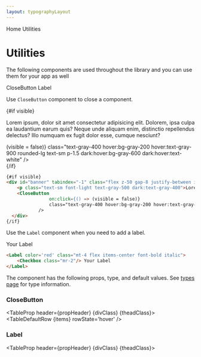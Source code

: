 ```yaml
---
layout: typographyLayout
---
```


<script>
	import { Htwo, ExampleDiv, GitHubSource, CompoDescription, TableProp, TableDefaultRow} from '../utils'
	import { Breadcrumb, BreadcrumbItem, CloseButton, Label, Checkbox } from '$lib';
	import { Home } from 'svelte-heros';
  export let visible = true;


	import componentProps from '../props/CloseButton.json'
	import componentProps2 from '../props/Label.json'
  // Props table
  let items = componentProps.props
	let items2 = componentProps2.props
	let propHeader = ['Name', 'Type', 'Default']
	
	let divClass='w-full relative overflow-x-auto shadow-md sm:rounded-lg py-4'
	let theadClass ='text-xs text-gray-700 uppercase bg-gray-50 dark:bg-gray-700 dark:text-white'
</script>

<Breadcrumb>
	<BreadcrumbItem href="/" icon={Home} variation="solid">Home</BreadcrumbItem>
	<BreadcrumbItem>Utilities</BreadcrumbItem>
</Breadcrumb>

<h1 class="text-3xl w-full dark:text-white pt-8 pb-4">Utilities</h1>


<CompoDescription>The following components are used throughout the library and you can use them for your app as well</CompoDescription>

<ExampleDiv>
<GitHubSource href="utils/CloseButton.svelte">CloseButton</GitHubSource>
<GitHubSource href="forms/Label.svelte">Label</GitHubSource>
</ExampleDiv>

<Htwo label="CloseButton" />

Use `CloseButton` component to close a component.

<ExampleDiv>
{#if visible}
<div id="banner" tabindex="-1" class="flex z-50 gap-8 justify-between items-start py-3 px-4 w-full bg-gray-50 border border-b border-gray-200 sm:items-center dark:border-gray-700 lg:py-4 dark:bg-gray-800">
    <p class="text-sm font-light text-gray-500 dark:text-gray-400">Lorem ipsum, dolor sit amet consectetur adipisicing elit. Dolorem, ipsa culpa ea laudantium earum quis? Neque unde aliquam enim, distinctio repellendus delectus? Illo numquam ex fugit dolor esse, cumque nesciunt?</p>
    <CloseButton
				on:click={() => (visible = false)}
				class="text-gray-400 hover:bg-gray-200 hover:text-gray-900 rounded-lg text-sm p-1.5 dark:hover:bg-gray-600 dark:hover:text-white"
			/>
  </div>
{/if}
</ExampleDiv>

```html
{#if visible}
<div id="banner" tabindex="-1" class="flex z-50 gap-8 justify-between items-start py-3 px-4 w-full bg-gray-50 border border-b border-gray-200 sm:items-center dark:border-gray-700 lg:py-4 dark:bg-gray-800">
    <p class="text-sm font-light text-gray-500 dark:text-gray-400">Lorem ipsum, dolor sit amet consectetur adipisicing elit. Dolorem, ipsa culpa ea laudantium earum quis? Neque unde aliquam enim, distinctio repellendus delectus? Illo numquam ex fugit dolor esse, cumque nesciunt?</p>
    <CloseButton
				on:click={() => (visible = false)}
				class="text-gray-400 hover:bg-gray-200 hover:text-gray-900 rounded-lg text-sm p-1.5 dark:hover:bg-gray-600 dark:hover:text-white"
			/>
  </div>
{/if}
```

<Htwo label="Label" />

Use the `Label` component when you need to add a label.

<ExampleDiv>
<Label color='red' class="mt-4 flex items-center font-bold italic">
	 <Checkbox class="mr-2"/> Your Label
</Label>
</ExampleDiv>

```html
<Label color='red' class="mt-4 flex items-center font-bold italic">
	<Checkbox class="mr-2"/> Your Label
</Label>
```


<Htwo label="Props" />

The component has the following props, type, and default values. See <a href="/pages/types">types page</a> for type information.

<h3>CloseButton</h3>

<TableProp header={propHeader} {divClass} {theadClass}>
  <TableDefaultRow {items} rowState='hover' />
</TableProp>

<h3>Label</h3>

<TableProp header={propHeader} {divClass} {theadClass}>
  <TableDefaultRow items={items2} rowState='hover' />
</TableProp>